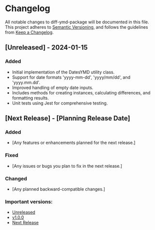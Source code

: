 # Changelog 

All notable changes to  diff-ymd-package will be documented in this file. This project adheres to [Semantic Versioning](https://semver.org/spec/v2.0.0.html),
and follows the guidelines from [Keep a Changelog](https://keepachangelog.com/).

## [Unreleased] - 2024-01-15

### Added

- Initial implementation of the DatesYMD utility class.
- Support for date formats 'yyyy-mm-dd', 'yyyy/mm/dd', and 'yyyy.mm.dd'.
- Improved handling of empty date inputs.
- Includes methods for creating instances, calculating differences, and formatting results.
- Unit tests using Jest for comprehensive testing.

## [Next Release] - [Planning Release Date]

### Added

- [Any features or enhancements planned for the next release.]

### Fixed

- [Any issues or bugs you plan to fix in the next release.]

### Changed

- [Any planned backward-compatible changes.]

### Important versions:

- [Unreleased](https://github.com/farhan7reza7/diff-ymd-package/compare/main...HEAD)
- [v1.0.0](https://github.com/farhan7reza7/diff-ymd-package/milestone/1)
- [Next Release](https://github.com/farhan7reza7/diff-ymd-package/milestone/2)
